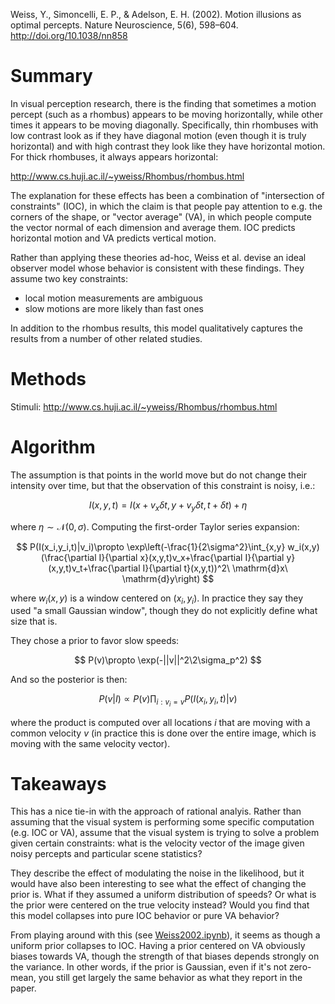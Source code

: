 Weiss, Y., Simoncelli, E. P., & Adelson, E. H. (2002). Motion illusions as optimal percepts. Nature Neuroscience, 5(6), 598–604. http://doi.org/10.1038/nn858

# Summary

In visual perception research, there is the finding that sometimes a motion percept (such as a rhombus) appears to be moving horizontally, while other times it appears to be moving diagonally. Specifically, thin rhombuses with low contrast look as if they have diagonal motion (even though it is truly horizontal) and with high contrast they look like they have horizontal motion. For thick rhombuses, it always appears horizontal:

http://www.cs.huji.ac.il/~yweiss/Rhombus/rhombus.html

The explanation for these effects has been a combination of "intersection of constraints" (IOC), in which the claim is that people pay attention to e.g. the corners of the shape, or "vector average" (VA), in which people compute the vector normal of each dimension and average them. IOC predicts horizontal motion and VA predicts vertical motion.

Rather than applying these theories ad-hoc, Weiss et al. devise an ideal observer model whose behavior is consistent with these findings. They assume two key constraints:

* local motion measurements are ambiguous
* slow motions are more likely than fast ones

In addition to the rhombus results, this model qualitatively captures the results from a number of other related studies.

# Methods

Stimuli: http://www.cs.huji.ac.il/~yweiss/Rhombus/rhombus.html

# Algorithm

The assumption is that points in the world move but do not change their intensity over time, but that the observation of this constraint is noisy, i.e.:

$$
I(x,y,t)=I(x+v_x\delta t, y+v_y\delta t, t+\delta t) + \eta
$$

where $\eta\sim \mathcal{N}(0,\sigma)$. Computing the first-order Taylor series expansion:

$$
P(I(x_i,y_i,t)|v_i)\propto \exp\left(-\frac{1}{2\sigma^2}\int_{x,y} w_i(x,y)(\frac{\partial I}{\partial x}(x,y,t)v_x+\frac{\partial I}{\partial y}(x,y,t)v_t+\frac{\partial I}{\partial t}(x,y,t))^2\ \mathrm{d}x\ \mathrm{d}y\right)
$$

where $w_i(x,y)$ is a window centered on $(x_i,y_i)$. In practice they say they used "a small Gaussian window", though they do not explicitly define what size that is.

They chose a prior to favor slow speeds:

$$
P(v)\propto \exp(-||v||^2\2\sigma_p^2)
$$

And so the posterior is then:

$$
P(v|I)\propto P(v)\prod_{i:v_i=v} P(I(x_i,y_i,t)|v)
$$

where the product is computed over all locations $i$ that are moving with a common velocity $v$ (in practice this is done over the entire image, which is moving with the same velocity vector).

# Takeaways

This has a nice tie-in with the approach of rational analyis. Rather than assuming that the visual system is performing some specific computation (e.g. IOC or VA), assume that the visual system is trying to solve a problem given certain constraints: what is the velocity vector of the image given noisy percepts and particular scene statistics?

They describe the effect of modulating the noise in the likelihood, but it would have also been interesting to see what the effect of changing the prior is. What if they assumed a uniform distribution of speeds? Or what is the prior were centered on the true velocity instead? Would you find that this model collapses into pure IOC behavior or pure VA behavior?

From playing around with this (see [Weiss2002.ipynb](Weiss2002.ipynb)), it seems as though a uniform prior collapses to IOC. Having a prior centered on VA obviously biases towards VA, though the strength of that biases depends strongly on the variance. In other words, if the prior is Gaussian, even if it's not zero-mean, you still get largely the same behavior as what they report in the paper.
